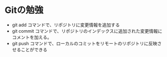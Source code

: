# Gitの勉強
- git add コマンドで、リポジトリに変更情報を追加する
- git commit コマンドで、リポジトリのインデックスに追加された変更情報にコメントを加える。
- git push コマンドで、ローカルのコミットをリモートのリポジトリに反映させることができる
